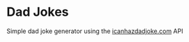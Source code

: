 # Dad Jokes

Simple dad joke generator using the [icanhazdadjoke.com](https://icanhazdadjoke.com) API
